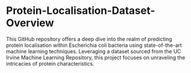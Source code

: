 # Protein-Localisation-Dataset-Overview
This GitHub repository offers a deep dive into the realm of predicting protein localisation within Escherichia coli bacteria using state-of-the-art machine learning techniques. Leveraging a dataset sourced from the UC Irvine Machine Learning Repository, this project focuses on unraveling the intricacies of protein characteristics.
